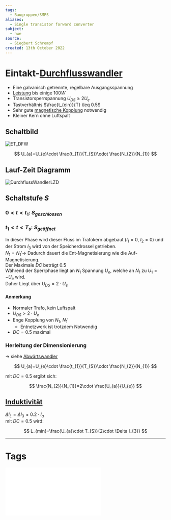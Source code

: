 ```yaml
---
tags:
  - Baugruppen/SMPS
aliases:
  - Single transistor forward converter
subject:
  - hwe
source:
  - Siegbert Schrempf
created: 13th October 2022
---
```


# Eintakt-[Durchflusswandler](Durchflusswandler.md)

- Eine galvanisch getrennte, regelbare Ausgangsspannung
- [Leistung](../../Physikw/Elektrische%20Leistung.md) bis einige $100W$
- Transistorsperrspannung $U_{DS} \geq 2U_{e}$
- Tastverhältnis $\frac{t_{ein}}{T} \leq 0.5$
- Sehr gute [magnetische Kopplung](../Magnetische%20kopplung.md) notwendig
- Kleiner Kern ohne Luftspalt

## Schaltbild

![ET_DFW](../assets/ET_DFW.png)

$$
U_{a}=U_{e}\cdot \frac{t_{1}}{T_{S}}\cdot \frac{N_{2}}{N_{1}}
$$

## Lauf-Zeit Diagramm

![DurchflussWandlerLZD](../assets/DurchflussWandlerLZD.png)

## Schaltstufe $S$

### $0<t<t_{1}$: $S_{geschlossen}$

### $t_{1}<t<T_{s}$: $S_{geöffnet}$

In dieser Phase wird dieser Fluss im Trafokern abgebaut ($I_{1}=0$, $I_{2} = 0$) und der Strom $I_{3}$ wird von der Speicherdrossel getrieben.  
$N_{1} = N_{1}'\rightarrow$ Dadurch dauert die Ent-Magnetisierung wie die Auf-Magnetisierung.  
Der Maximale $DC$ beträgt $0.5$  
Während der Sperrphase liegt an $N_{1}$ Spannung $U_{e}$, welche an $N_{1}$ zu $U_{1}=-U_{e}$ wird.  
Daher Liegt über $U_{DS}=2 \cdot U_{e}$

#### Anmerkung

- Normaler Trafo, kein Luftspalt
- $U_{DS}>2\cdot U_{e}$
- Enge Kopplung von $N_{1}$, $N_{1}'$
	- Entnetzwerk ist trotzdem Notwendig
- $DC=0.5$ maximal

### Herleitung der Dimensionierung

$\rightarrow$ siehe [Abwärtswandler](Buck%20Converter.md)

$$
U_{a}=U_{e}\cdot \frac{t_{1}}{T_{S}}\cdot \frac{N_{2}}{N_{1}}
$$

mit $DC=0.5$ ergibt sich:

$$
\frac{N_{2}}{N_{1}}=2\cdot \frac{U_{a}}{U_{e}}
$$

## [Induktivität](../../Elektrodynamik/Induktivitäten.md)

$\Delta I_{L}=\Delta I_{3} \approx 0.2\cdot I_{a}$  
mit $DC=0.5$ wird:

$$
L_{min}=\frac{U_{a}\cdot T_{S}}{2\cdot \Delta I_{3}}
$$

---

# Tags

![Schaltnetzteile_Schmidt-Walter](../../xEDU/xLiteratur/Schaltnetzteile_Schmidt-Walter.pdf)

